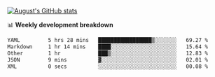 
[![August's GitHub stats](https://github-readme-stats.vercel.app/api?username=zou-weidong&show_icons=true&theme=radical)](https://github.com/zou-weidong)


📊 **Weekly development breakdown**
<!--START_SECTION:waka-->

```txt
YAML         5 hrs 28 mins   █████████████████▒░░░░░░░   69.27 %
Markdown     1 hr 14 mins    ████░░░░░░░░░░░░░░░░░░░░░   15.64 %
Other        1 hr            ███▒░░░░░░░░░░░░░░░░░░░░░   12.83 %
JSON         9 mins          ▓░░░░░░░░░░░░░░░░░░░░░░░░   02.01 %
XML          0 secs          ░░░░░░░░░░░░░░░░░░░░░░░░░   00.08 %
```

<!--END_SECTION:waka-->
